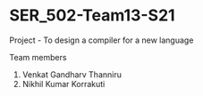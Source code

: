 # SER_502-Team13-S21


Project - To design a compiler for a new language

Team members

1. Venkat Gandharv Thanniru
2. Nikhil Kumar Korrakuti
